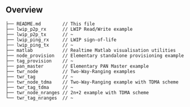 <!--
#
# Licensed to the Apache Software Foundation (ASF) under one
# or more contributor license agreements.  See the NOTICE file
# distributed with this work for additional information
# regarding copyright ownership.  The ASF licenses this file
# to you under the Apache License, Version 2.0 (the
# "License"); you may not use this file except in compliance
# with the License.  You may obtain a copy of the License at
#
# http://www.apache.org/licenses/LICENSE-2.0
#
# Unless required by applicable law or agreed to in writing,
# software distributed under the License is distributed on an
# "AS IS" BASIS, WITHOUT WARRANTIES OR CONDITIONS OF ANY
#  KIND, either express or implied.  See the License for the
# specific language governing permissions and limitations
# under the License.
#
-->

## Overview

```
├── README.md        // This file
├── lwip_p2p_rx      // LWIP Read/Write example
├── lwip_p2p_tx      // ~
├── lwip_ping_rx     // LWIP sign-of-life
├── lwip_ping_tx     // ~
├── matlab           // Realtime Matlab visualisation utilities
├── node_provision   // Elementary standalone provisioning example 
├── tag_provision    // ~
├── pan_master       // Elementary PAN Master example 
├── twr_node         // Two-Way-Ranging examples
├── twr_tag          // ~
├── twr_node_tdma    // Two-Way-Ranging example with TDMA scheme
├── twr_tag_tdma     // ~
├── twr_node_nranges // 2n+2 example with TDMA scheme
└── twr_tag_nranges  // ~

```